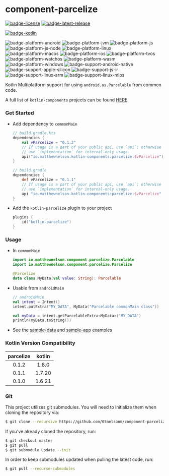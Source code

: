 # component-parcelize
[![badge-license]][url-license]
[![badge-latest-release]][url-latest-release]

[![badge-kotlin]][url-kotlin]

![badge-platform-android]
![badge-platform-jvm]
![badge-platform-js]
![badge-platform-js-node]
![badge-platform-linux]
![badge-platform-macos]
![badge-platform-ios]
![badge-platform-tvos]
![badge-platform-watchos]
![badge-platform-wasm]
![badge-platform-windows]
![badge-support-android-native]
![badge-support-apple-silicon]
![badge-support-js-ir]
![badge-support-linux-arm]
![badge-support-linux-mips]

Kotlin Multiplatform support for using `android.os.Parcelable` from common code.

A full list of `kotlin-components` projects can be found [HERE](https://kotlin-components.matthewnelson.io)

### Get Started

<!-- TAG_VERSION -->

 - Add dependency to `commonMain`
   ```kotlin
   // build.gradle.kts
   dependencies {
       val vParcelize = "0.1.2"
       // If usage is a part of your public api, use `api`; otherwise
       // use `implementation` for internal-only usage.
       api("io.matthewnelson.kotlin-components:parcelize:$vParcelize")
   }
   ```

   ```groovy
   // build.gradle
   dependencies {
       def vParcelize = "0.1.1"
       // If usage is a part of your public api, use `api`; otherwise
       // use `implementation` for internal-only usage.
       api "io.matthewnelson.kotlin-components:parcelize:$vParcelize"
   }
   ```

 - Add the `kotlin-parcelize` plugin to your project
   ```kotlin
   plugins {
       id("kotlin-parcelize")
   }
   ```

### Usage

 - In `commonMain`
   ```kotlin
   import io.matthewnelson.component.parcelize.Parcelable
   import io.matthewnelson.component.parcelize.Parcelize

   @Parcelize
   data class MyData(val value: String): Parcelable
   ```
 - Usable from `androidMain`
   ```kotlin
   // androidMain
   val intent = Intent()
   intent.putExtra("MY_DATA", MyData("Parcelable commonMain class"))
   
   val myData = intent.getParcelableExtra<MyData>("MY_DATA")
   println(myData.toString())
   ```

 - See the [sample-data][url-sample-data] and [sample-app][url-sample-app] examples

### Kotlin Version Compatibility

<!-- TAG_VERSION -->

| parcelize | kotlin |
|:---------:|:------:|
|   0.1.2   | 1.8.0  |
|   0.1.1   | 1.7.20 |
|   0.1.0   | 1.6.21 |

### Git

This project utilizes git submodules. You will need to initialize them when
cloning the repository via:

```bash
$ git clone --recursive https://github.com/05nelsonm/component-parcelize.git
```

If you've already cloned the repository, run:
```bash
$ git checkout master
$ git pull
$ git submodule update --init
```

In order to keep submodules updated when pulling the latest code, run:
```bash
$ git pull --recurse-submodules
```

<!-- TAG_VERSION -->
[badge-latest-release]: https://img.shields.io/badge/latest--release-0.1.2-blue.svg?style=flat
[badge-license]: https://img.shields.io/badge/license-Apache%20License%202.0-blue.svg?style=flat

<!-- TAG_DEPENDENCIES -->
[badge-kotlin]: https://img.shields.io/badge/kotlin-1.8.0-blue.svg?logo=kotlin

<!-- TAG_PLATFORMS -->
[badge-platform-android]: http://img.shields.io/badge/-android-6EDB8D.svg?style=flat
[badge-platform-jvm]: http://img.shields.io/badge/-jvm-DB413D.svg?style=flat
[badge-platform-js]: http://img.shields.io/badge/-js-F8DB5D.svg?style=flat
[badge-platform-js-node]: https://img.shields.io/badge/-nodejs-68a063.svg?style=flat
[badge-platform-linux]: http://img.shields.io/badge/-linux-2D3F6C.svg?style=flat
[badge-platform-macos]: http://img.shields.io/badge/-macos-111111.svg?style=flat
[badge-platform-ios]: http://img.shields.io/badge/-ios-CDCDCD.svg?style=flat
[badge-platform-tvos]: http://img.shields.io/badge/-tvos-808080.svg?style=flat
[badge-platform-watchos]: http://img.shields.io/badge/-watchos-C0C0C0.svg?style=flat
[badge-platform-wasm]: https://img.shields.io/badge/-wasm-624FE8.svg?style=flat
[badge-platform-windows]: http://img.shields.io/badge/-windows-4D76CD.svg?style=flat
[badge-support-android-native]: http://img.shields.io/badge/support-[AndroidNative]-6EDB8D.svg?style=flat
[badge-support-apple-silicon]: http://img.shields.io/badge/support-[AppleSilicon]-43BBFF.svg?style=flat
[badge-support-js-ir]: https://img.shields.io/badge/support-[js--IR]-AAC4E0.svg?style=flat
[badge-support-linux-arm]: http://img.shields.io/badge/support-[LinuxArm]-2D3F6C.svg?style=flat
[badge-support-linux-mips]: http://img.shields.io/badge/support-[LinuxMIPS]-2D3F6C.svg?style=flat

[url-latest-release]: https://github.com/05nelsonm/component-parcelize/releases/latest
[url-license]: https://www.apache.org/licenses/LICENSE-2.0.txt
[url-kotlin]: https://kotlinlang.org
[url-sample-app]: https://github.com/05nelsonm/component-parcelize/tree/master/sample/app
[url-sample-data]: https://github.com/05nelsonm/component-parcelize/tree/master/sample/sample-data
